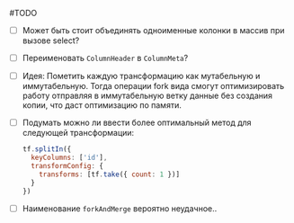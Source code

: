 #TODO

- [ ] Может быть стоит объединять одноименные колонки в массив при вызове select?

- [ ] Переименовать `ColumnHeader` в `ColumnMeta`?

- [ ] Идея: Пометить каждую трансформацию как мутабельную и иммутабельную. Тогда операции fork вида смогут оптимизировать работу отправляя в иммутабельную ветку данные без создания копии, что даст оптимизацию по памяти.

- [ ] Подумать можно ли ввести более оптимальный метод для следующей трансформации:

  ```js
  tf.splitIn({
    keyColumns: ['id'],
    transformConfig: {
      transforms: [tf.take({ count: 1 })]
    }
  })
  ```

- [ ] Наименование `forkAndMerge` вероятно неудачное..
